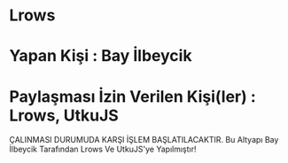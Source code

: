 # Lrows

# Yapan Kişi : Bay İlbeycik

# Paylaşması İzin Verilen Kişi(ler) : Lrows, UtkuJS

ÇALINMASI DURUMUDA KARŞI İŞLEM BAŞLATILACAKTIR.
Bu Altyapı Bay İlbeycik Tarafından Lrows Ve UtkuJS'ye Yapılmıştır!